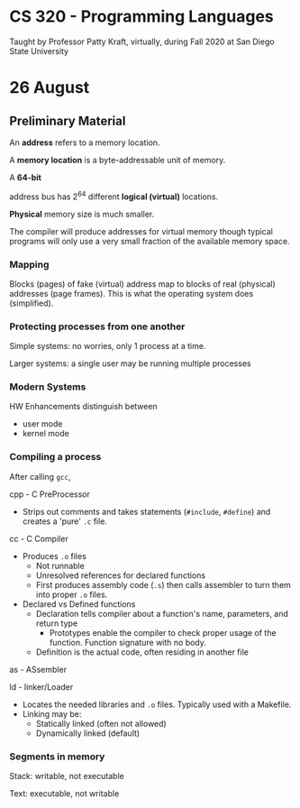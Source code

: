 # CS 320 - Programming Languages

Taught by Professor Patty Kraft, virtually, during Fall 2020 at San Diego State University

# 26 August

## Preliminary Material

An **address** refers to a memory location.

A **memory location** is a byte-addressable unit of memory.

A **64-bit**

 address bus has $2^{64}$ different **logical (virtual)** locations.

**Physical** memory size is much smaller.

The compiler will produce addresses for virtual memory though typical programs will only use a very small fraction of the available memory space.

### Mapping

Blocks (pages) of fake (virtual) address map to blocks of real (physical) addresses (page frames). This is what the operating system does (simplified).

### Protecting processes from one another

Simple systems: no worries, only 1 process at a time.

Larger systems: a single user may be running multiple processes

### Modern Systems

HW Enhancements distinguish between

* user mode
* kernel mode

### Compiling a process

After calling `gcc`,

cpp - C PreProcessor

- Strips out comments and takes statements (`#include`, `#define`) and creates a 'pure' `.c` file.

cc - C Compiler

* Produces `.o` files
  * Not runnable
  * Unresolved references for declared functions
  * First produces assembly code (`.s`) then calls assembler to turn them into proper `.o` files.
* Declared vs Defined functions
  * Declaration tells compiler about a function's name, parameters, and return type
    * Prototypes enable the compiler to check proper usage of the function. Function signature with no body.
  * Definition is the actual code, often residing in another file

as - ASsembler

ld - linker/Loader

* Locates the needed libraries and `.o` files. Typically used with a Makefile.
* Linking may be:
  * Statically linked (often not allowed)
  * Dynamically linked (default)

### Segments in memory

Stack: writable, not executable

Text: executable, not writable
